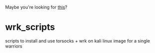 Maybe you're looking for [this](./torsocks_ubuntu.md)?

# wrk_scripts
scripts to install and use torsocks + wrk on kali linux image for a single warriors 
